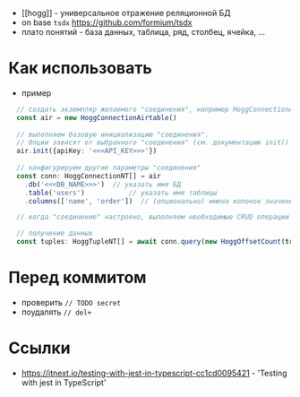* [[hogg]] - универсальное отражение реляционной БД
* on base `tsdx` https://github.com/formium/tsdx
* плато понятий - база данных, таблица, ряд, столбец, ячейка, ...

# Как использовать
* пример
```typescript
  // создать экземпляр желаемого "соединения", например HoggConnectionAirtable
  const air = new HoggConnectionAirtable()
  
  // выполняем базовую инициализацию "соединения". 
  // Опции зависят от выбранного "соединения" (см. документацию init() конкретного "соединения")
  air.init({apiKey: '<<<API_KEY>>>'})
  
  // конфигурируем другие параметры "соединения"
  const conn: HoggConnectionNT[] = air
    .db('<<<DB_NAME>>>')  // указать имя БД
    .table('users')           // указать имя таблицы
    .columns(['name', 'order'])  // (опционально) имена колонок значения которых мы хотим получить (если не указано то означает получить все колонки)

  // когда "соединение" настроено, выполняем необходимые CRUD операции (см. ниже) ...

  // получение данных
  const tuples: HoggTupleNT[] = await conn.query(new HoggOffsetCount(true))
```

# Перед коммитом
* проверить `// TODO secret`
* поудалять `// del+`

# Ссылки
* https://itnext.io/testing-with-jest-in-typescript-cc1cd0095421 - 'Testing with jest in TypeScript'

